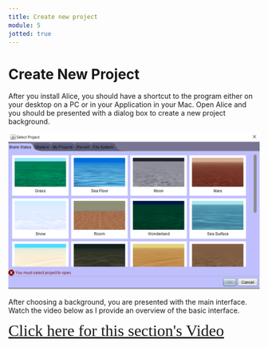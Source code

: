 ```yaml
---
title: Create new project
module: 5
jotted: true
---
```


# Create New Project

After you install Alice, you should have a shortcut to the program either on your desktop on a PC or in your Application in your Mac.  Open Alice and you should be presented with a dialog box to create a new project background.

![New Project](../imgs/newproject.png "New Project")

After choosing a background, you are presented with the main interface.  Watch the video below as I provide an overview of the basic interface.

<!-- video here -->
<a href="https://umontana.zoom.us/recording/share/GD6TMhixO3ERbq1bzqNdlIZLPst2p_exLoMoLEivG--wIumekTziMw" target="_new" style="font-family:Ariel; font-size:32px;">Click here for this section's Video</a>